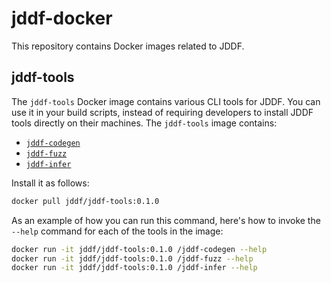 # jddf-docker

This repository contains Docker images related to JDDF.

## jddf-tools

The `jddf-tools` Docker image contains various CLI tools for JDDF. You can use
it in your build scripts, instead of requiring developers to install JDDF tools
directly on their machines. The `jddf-tools` image contains:

- [`jddf-codegen`](https://github.com/jddf/jddf-codegen)
- [`jddf-fuzz`](https://github.com/jddf/jddf-fuzz)
- [`jddf-infer`](https://github.com/jddf/jddf-infer)

Install it as follows:

```bash
docker pull jddf/jddf-tools:0.1.0
```

As an example of how you can run this command, here's how to invoke the `--help`
command for each of the tools in the image:

```bash
docker run -it jddf/jddf-tools:0.1.0 /jddf-codegen --help
docker run -it jddf/jddf-tools:0.1.0 /jddf-fuzz --help
docker run -it jddf/jddf-tools:0.1.0 /jddf-infer --help
```
